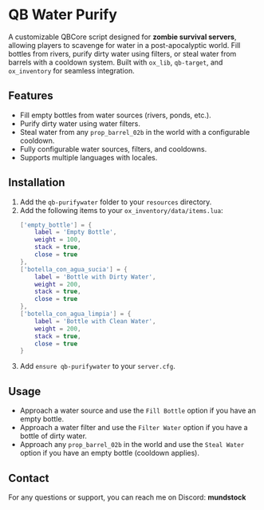 # QB Water Purify

A customizable QBCore script designed for **zombie survival servers**, allowing players to scavenge for water in a post-apocalyptic world. Fill bottles from rivers, purify dirty water using filters, or steal water from barrels with a cooldown system. Built with `ox_lib`, `qb-target`, and `ox_inventory` for seamless integration.

## Features
- Fill empty bottles from water sources (rivers, ponds, etc.).
- Purify dirty water using water filters.
- Steal water from any `prop_barrel_02b` in the world with a configurable cooldown.
- Fully configurable water sources, filters, and cooldowns.
- Supports multiple languages with locales.

## Installation
1. Add the `qb-purifywater` folder to your `resources` directory.
2. Add the following items to your `ox_inventory/data/items.lua`:
    ```lua
    ['empty_bottle'] = {
        label = 'Empty Bottle',
        weight = 100,
        stack = true,
        close = true
    },
    ['botella_con_agua_sucia'] = {
        label = 'Bottle with Dirty Water',
        weight = 200,
        stack = true,
        close = true
    },
    ['botella_con_agua_limpia'] = {
        label = 'Bottle with Clean Water',
        weight = 200,
        stack = true,
        close = true
    }
    ```
3. Add `ensure qb-purifywater` to your `server.cfg`.

## Usage
- Approach a water source and use the `Fill Bottle` option if you have an empty bottle.
- Approach a water filter and use the `Filter Water` option if you have a bottle of dirty water.
- Approach any `prop_barrel_02b` in the world and use the `Steal Water` option if you have an empty bottle (cooldown applies).

## Contact
For any questions or support, you can reach me on Discord: **mundstock**
